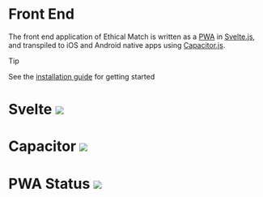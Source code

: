 # Front End
The front end application of Ethical Match is written as a [PWA](https://developer.mozilla.org/en-US/docs/Web/Progressive_web_apps) in [Svelte.js](https://svelte.dev), and transpiled to iOS and Android native apps using [Capacitor.js](https://capacitorjs.com/).
> [!Tip]
> See the [installation guide](Front-End%20Development.md#Installation) for getting started
# Svelte ![](https://progress-bar.xyz/0)
# Capacitor ![](https://progress-bar.xyz/0)
# PWA Status ![](https://progress-bar.xyz/0)

